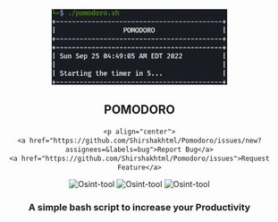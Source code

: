 <div align="center">
  <a href="#">
    <img src="banner.png" alt="Logo" height="135px">
  </a>
  
  <h2 align="center">POMODORO</h2>
  
    <p align="center">
    <a href="https://github.com/Shirshakhtml/Pomodoro/issues/new?assignees=&labels=bug">Report Bug</a>
    <a href="https://github.com/Shirshakhtml/Pomodoro/issues">Request Feature</a>
  </p>

  <img alt="Osint-tool" src="https://img.shields.io/github/stars/Shirshakhtml/Pomodoro">
  <img alt="Osint-tool" src="https://img.shields.io/github/issues/Shirshakhtml/Pomodoro">
  <img alt="Osint-tool" src="https://img.shields.io/github/languages/code-size/Shirshakhtml/Pomodoro">
  
  <h3 align="center">A simple bash script to increase your Productivity</h3>

